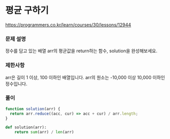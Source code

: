 # 평균 구하기

https://programmers.co.kr/learn/courses/30/lessons/12944

### 문제 설명

정수를 담고 있는 배열 arr의 평균값을 return하는 함수, solution을 완성해보세요.

### 제한사항

arr은 길이 1 이상, 100 이하인 배열입니다.
arr의 원소는 -10,000 이상 10,000 이하인 정수입니다.

### 풀이

```js
function solution(arr) {
  return arr.reduce((acc, cur) => acc + cur) / arr.length;
}
```

```py
def solution(arr):
    return sum(arr) / len(arr)
```
